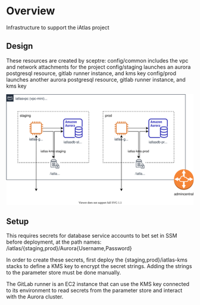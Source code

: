 # Overview
Infrastructure to support the iAtlas project

## Design
These resources are created by sceptre:
config/common includes the vpc and network attachments for the project
config/staging launches an aurora postgresql resource, gitlab runner instance, and kms key
config/prod launches another aurora postgresql resource, gitlab runner instance, and kms key

![alt text][architecture]

## Setup
This requires secrets for database service accounts to bet set in SSM before deployment, 
at the path names: /iatlas/{staging,prod}/Aurora{Username,Password}

In order to create these secrets, first deploy the {staging,prod}/iatlas-kms stacks to 
define a KMS key to encrypt the secret strings. Adding the strings to the parameter store 
must be done manually. 

The GitLab runner is an EC2 instance that can use the KMS key connected to its environment 
to read secrets from the parameter store and interact with the Aurora cluster.

[architecture]: infra-arch.svg "iAtlas architecture"
